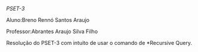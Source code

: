 *PSET-3*

Aluno:Breno Rennó Santos Araujo

Professor:Abrantes Araujo Silva Filho

Resolução do PSET-3 com intuito de usar o comando de *Recursive Query.
